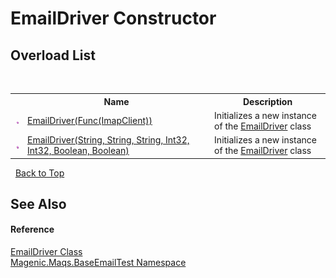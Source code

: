 # EmailDriver Constructor 
 


## Overload List
&nbsp;<table><tr><th></th><th>Name</th><th>Description</th></tr><tr><td>![Public method](media/pubmethod.gif "Public method")</td><td><a href="MAQS_5/Email_AUTOGENERATED/EmailDriver_Constructor_(Func(ImapClient))">EmailDriver(Func(ImapClient))</a></td><td>
Initializes a new instance of the <a href="MAQS_5/Email_AUTOGENERATED/EmailDriver_Class">EmailDriver</a> class</td></tr><tr><td>![Public method](media/pubmethod.gif "Public method")</td><td><a href="MAQS_5/Email_AUTOGENERATED/EmailDriver_Constructor_(String,_String,_String,_Int32,_Int32,_Boolean,_Boolean)">EmailDriver(String, String, String, Int32, Int32, Boolean, Boolean)</a></td><td>
Initializes a new instance of the <a href="MAQS_5/Email_AUTOGENERATED/EmailDriver_Class">EmailDriver</a> class</td></tr></table>&nbsp;
<a href="#emaildriver-constructor">Back to Top</a>

## See Also


#### Reference
<a href="MAQS_5/Email_AUTOGENERATED/EmailDriver_Class">EmailDriver Class</a><br /><a href="MAQS_5/Email_AUTOGENERATED/Magenic-Maqs-BaseEmailTest_Namespace">Magenic.Maqs.BaseEmailTest Namespace</a><br />